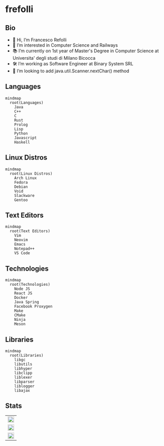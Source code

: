 # frefolli

## Bio

- 👋 Hi, I’m Francesco Refolli
- 👀 I’m interested in Computer Science and Railways
- 📚 I’m currently on 1st year of Master's Degree in Computer Science at Universita' degli studi di Milano Bicocca
- 🛠️ I’m working as Software Engineer at Binary System SRL
- 💞️ I’m looking to add java.util.Scanner.nextChar() method

## Languages

```mermaid
mindmap
  root(Languages)
    Java
    C++
    C
    Rust
    Prolog
    Lisp
    Python
    Javascript
    Haskell
```

## Linux Distros

```mermaid
mindmap
  root(Linux Distros)
    Arch Linux
    Fedora
    Debian
    Void
    Slackware
    Gentoo
```

## Text Editors

```mermaid
mindmap
  root(Text Editors)
    Vim
    Neovim
    Emacs
    Notepad++
    VS Code
```

## Technologies

```mermaid
mindmap
  root(Technologies)
    Node JS
    React JS
    Docker
    Java Spring
    Facebook Proxygen
    Make
    CMake
    Ninja
    Meson
```

## Libraries

```mermaid
mindmap
  root(Libraries)
    libgc
    libutils
    libhyper
    libclipp
    liblexer
    libparser
    liblogger
    libajax
```

## Stats

<center>
  <table width="100%">
    <tr><td><img width="100%" src="https://github-readme-stats.vercel.app/api?username=frefolli&show_icons=true&theme=tokyonight"/></td></tr>
    <tr><td><img width="100%" src="https://github-readme-stats.vercel.app/api/top-langs/?username=frefolli&layout=compact&langs_count=12&theme=tokyonight"/></td></tr>
    <tr><td><img width="100%" src="https://github-profile-trophy.vercel.app/?username=frefolli"/></td></tr>
  </table>
</center>